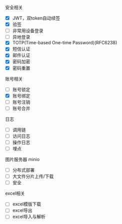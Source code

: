 安全相关

- [x] JWT，双token自动续签
- [x] 验签
- [ ] 非常用设备登录
- [ ] 异地登录
- [x] TOTP(Time-based One-time Password)(RFC6238)
- [x] 短信认证
- [x] 邮件认证
- [x] 密码加密
- [x] 密码重置

账号相关

- [ ] 账号锁定
- [x] 账号绑定
- [ ] 账号注销
- [ ] 账号合并

日志

- [ ] 调用链
- [ ] 访问日志
- [ ] 操作日志
- [ ] 埋点

图片服务器 minio

- [ ] 分布式部署
- [ ] 大文件分片上传/下载
- [ ] 安全

excel相关

- [ ] excel模版下载
- [ ] excel导出
- [ ] excel导入与解析
